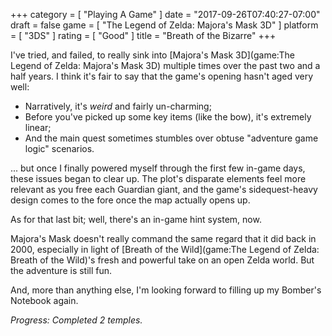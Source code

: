 +++
category = [ "Playing A Game" ]
date = "2017-09-26T07:40:27-07:00"
draft = false
game = [ "The Legend of Zelda: Majora's Mask 3D" ]
platform = [ "3DS" ]
rating = [ "Good" ]
title = "Breath of the Bizarre"
+++

I've tried, and failed, to really sink into [Majora's Mask 3D](game:The Legend of Zelda: Majora's Mask 3D) multiple times over the past two and a half years.  I think it's fair to say that the game's opening hasn't aged very well:

* Narratively, it's <i>weird</i> and fairly un-charming;
* Before you've picked up some key items (like the bow), it's extremely linear;
* And the main quest sometimes stumbles over obtuse "adventure game logic" scenarios.

... but once I finally powered myself through the first few in-game days, these issues began to clear up.  The plot's disparate elements feel more relevant as you free each Guardian giant, and the game's sidequest-heavy design comes to the fore once the map actually opens up.

As for that last bit; well, there's an in-game hint system, now.

Majora's Mask doesn't really command the same regard that it did back in 2000, especially in light of [Breath of the Wild](game:The Legend of Zelda: Breath of the Wild)'s fresh and powerful take on an open Zelda world.  But the adventure is still fun.

And, more than anything else, I'm looking forward to filling up my Bomber's Notebook again.

<i>Progress: Completed 2 temples.</i>
